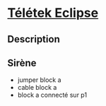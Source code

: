 # [Télétek Eclipse](readme.md)

## Description

## Sirène

- jumper block a
- cable block a
- block a connecté sur p1
